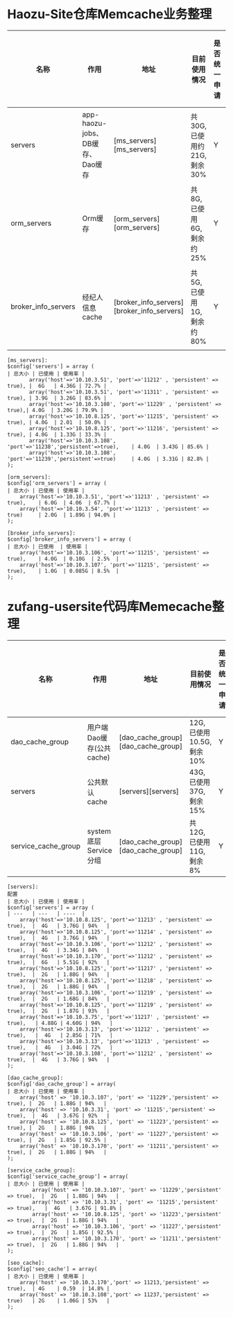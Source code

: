 # Haozu-Site仓库Memcache业务整理

|名称                |作用                           |地址                                        |目前使用情况                |是否统一申请  |owner   | 目前大小 |新增 |是否需要持久化    |备注                       |comments|
|---                 |---                           |---                                        |---                        |---         |---     |---      |--- |---             |---                        |---     |
|servers             |app-haozu-jobs、DB缓存、Dao缓存 |[ms_servers][ms_servers]                   |共30G, 已使用约21G, 剩余30%  | Y          | 庞龙   |30G      |N    |Y              |需要拆分，拆分后可以废弃       |---     |
|orm_servers         |Orm缓存                        |[orm_servers][orm_servers]                 |共8G, 已使用6G,剩余约25%     | Y          | 庞     |8G       |N   |Y               | 迁移后可以废弃              |---     |
|broker_info_servers |经纪人信息cache                 |[broker_info_servers][broker_info_servers] |共5G, 已使用1G,剩余约80%     | Y          | 庞龙   |5G       |N   |Y               | 和二手房统一使用一套，可以废弃 |---     |


```
[ms_servers]:
$config['servers'] = array (                                                | 总大小 | 已使用 | 使用率 |
       array('host'=>'10.10.3.51', 'port'=>'11212' , 'persistent' => true), |  6G   | 4.36G | 72.7% |
       array('host'=>'10.10.3.51', 'port'=>'11311' , 'persistent' => true), | 3.9G  | 3.26G | 83.6% |
       array('host'=>'10.10.3.108', 'port'=>'11229' , 'persistent' => true),| 4.0G  | 3.20G | 79.9% |
       array('host'=>'10.10.8.125', 'port'=>'11215', 'persistent' => true), | 4.0G  | 2.01  | 50.0% |
       array('host'=>'10.10.8.125', 'port'=>'11216', 'persistent' => true), | 4.0G  | 1.33G | 33.3% |
       array('host'=>'10.10.3.108', 'port'=>'11238','persistent'=>true),    | 4.0G  | 3.43G | 85.6% |
       array('host'=>'10.10.3.108', 'port'=>'11239','persistent'=>true)     | 4.0G  | 3.31G | 82.8% |
);

[orm_servers]:
$config['orm_servers'] = array (                                            | 总大小 | 已使用 | 使用率 |
    array('host'=>'10.10.3.51', 'port'=>'11213' , 'persistent' => true),    | 6.0G  | 4.06  | 67.7% |
    array('host'=>'10.10.3.54', 'port'=>'11213' , 'persistent' => true)     | 2.0G  | 1.89G | 94.0% |
);

[broker_info_servers]:
$config['broker_info_servers'] = array (                                    | 总大小 | 已使用  | 使用率 |
    array('host'=>'10.10.3.106', 'port'=>'11215', 'persistent' => true),    | 4.0G  | 0.10G  | 2.5%  |
    array('host'=>'10.10.3.107', 'port'=>'11215', 'persistent' => true),    | 1.0G  | 0.085G | 8.5%  |
);
```

# zufang-usersite代码库Memecache整理

|名称                  |作用                           |地址                                     |目前使用情况                |是否统一申请  |owner    | 目前大小 |新增 |是否需要持久化    |备注     |comments|
|---                  |----                           |----                                    |----                       |---         |---      |---      |--- |---             |---      |---     | 
|dao_cache_group      |用户端Dao缓存(公共cache)         |[dao_cache_group][dao_cache_group]      | 12G, 已使用10.5G, 剩余10%  | Y           | xxx    |  12G     | N | Y               |缓存数据库| --       |
|servers              |公共默认cache                   |[servers][servers]                      | 43G, 已使用37G, 剩余15%    | Y           |xxx     |  43G     | N  | Y              |多方公用cache| --       |
|service_cache_group  |system底层Service分组           |[dao_cache_group][dao_cache_group]      | 共12G, 已使用11G,剩余8%     | Y          | xxx     | 12G     | N  | Y              |待所有频道的service_cache拆分完后，可以废弃|-- |

```
[servers]:
配置                                                                       | 总大小 | 已使用 | 使用率 |
$config['servers'] = array (                                               | ---   | ---   | ----  |
    array('host'=>'10.10.8.125', 'port'=>'11213' , 'persistent' => true),  |  4G   | 3.76G | 94%   |
    array('host'=>'10.10.8.125', 'port'=>'11214' , 'persistent' => true),  |  4G   | 3.76G | 94%   |
    array('host'=>'10.10.3.106', 'port'=>'11212' , 'persistent' => true),  |  4G   | 3.34G | 84%   |
    array('host'=>'10.10.3.170', 'port'=>'11212' , 'persistent' => true),  |  6G   | 5.51G | 92%   |
    array('host'=>'10.10.8.125', 'port'=>'11217' , 'persistent' => true),  |  2G   | 1.88G | 94%   |
    array('host'=>'10.10.8.125', 'port'=>'11218' , 'persistent' => true),  |  2G   | 1.88G | 94%   |
    array('host'=>'10.10.3.106', 'port'=>'11219' , 'persistent' => true),  |  2G   | 1.68G | 84%   |
    array('host'=>'10.10.8.125', 'port'=>'11219' , 'persistent' => true),  |  2G   | 1.87G | 93%   |
    array('host'=>'10.10.3.75', 'port'=>'11217' , 'persistent' => true),   | 4.88G | 4.60G | 94%   |
    array('host'=>'10.10.3.13', 'port'=>'11212' , 'persistent' => true),   |  4G   | 2.85G | 71%   |
    array('host'=>'10.10.3.13', 'port'=>'11213' , 'persistent' => true),   |  4G   | 3.04G | 72%   |
    array('host'=>'10.10.3.108', 'port'=>'11212' , 'persistent' => true),  |  4G   | 3.76G | 94%   |
);

[dao_cache_group]:
$config['dao_cache_group'] = array(                                         | 总大小 | 已使用 | 使用率 |
    array('host' => '10.10.3.107', 'port' => '11229','persistent' => true), |  2G   | 1.88G | 94%   |
    array('host' => '10.10.3.31', 'port' => '11215','persistent' => true),  |  4G   | 3.67G | 92%   |
    array('host' => '10.10.8.125', 'port' => '11223','persistent' => true), |  2G   | 1.88G | 94%   |
    array('host' => '10.10.3.106', 'port' => '11227','persistent' => true), |  2G   | 1.85G | 92.5% |
    array('host' => '10.10.3.170', 'port' => '11211','persistent' => true), |  2G   | 1.88G | 94%   |
);

[service_cache_group]:
$config['service_cache_group'] = array(                                          | 总大小 | 已使用 | 使用率 |
        array('host' => '10.10.3.107', 'port' => '11229','persistent' => true),  |  2G   | 1.88G | 94%   |
        array('host' => '10.10.3.31', 'port' => '11215','persistent' => true),   |  4G   | 3.67G | 91.8% |
        array('host' => '10.10.8.125', 'port' => '11223','persistent' => true),  |  2G   | 1.88G | 94%   |
        array('host' => '10.10.3.106', 'port' => '11227','persistent' => true),  |  2G   | 1.85G | 92.5% |
        array('host' => '10.10.3.170', 'port' => '11211','persistent' => true),  |  2G   | 1.88G | 94%   |
);

[seo_cache]:
$config['seo_cache'] = array(                                             | 总大小 | 已使用 | 使用率 |
    array('host' => '10.10.3.170','port' => 11213,'persistent' => true),  | 4G    | 0.59  | 14.8% |
    array('host' => '10.10.3.108','port' => 11237,'persistent' => true)   | 2G    | 1.06G | 53%   |
);
```







